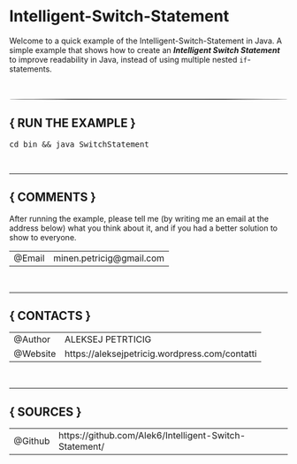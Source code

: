 # Intelligent-Switch-Statement
Welcome to a quick example of the Intelligent-Switch-Statement in Java.
A simple example that shows how to create an <strong><i>Intelligent Switch Statement</i></strong> to improve readability in Java, instead of using multiple nested <code>if</code>-statements.

<br><hr style="border:1px solid lightgrey;border-radius:50%;">

<div>
  <h2 style="border-bottom:none;"><strong>{ RUN THE EXAMPLE }</strong></h2>
  <p><pre>cd bin && java SwitchStatement</pre></p>
</div>

<br><hr>

<div>
  <h2 style="border-bottom:none;"><strong>{ COMMENTS }</strong></h2>
  <p>After running the example, please tell me (by writing me an email at the address below) what you think
     about it, and if you had a better solution to show to everyone.</p>
  <table style="border:none;">
    <tr>
      <td>@Email</td> <td>minen.petricig@gmail.com</td>
    </tr>
  </table>
</div>

<br><hr>

<div>
  <h2 style="border-bottom:none;"><strong>{ CONTACTS }</strong></h2>
  <table>
    <tr>
      <td>@Author</td>	<td>ALEKSEJ PETRTICIG</td>
    </tr>
    <tr>
      <td>@Website</td>	<td>https://aleksejpetricig.wordpress.com/contatti</td>
    </tr>
  </table>
</div>

<br><hr>

<div>
  <h2 style="border.bottom:none;"><strong>{ SOURCES }<strong></h2>
  <table style="border:none;">
    <tr>
      <td>@Github</td> <td>https://github.com/Alek6/Intelligent-Switch-Statement/</td>
    </tr>
  </table>
</div>
